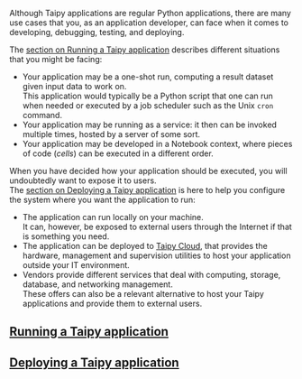 Although Taipy applications are regular Python applications, there are
many use cases that you, as an application developer, can face when it comes
to developing, debugging, testing, and deploying.

The [section on Running a Taipy application](run/index.md) describes different
situations that you might be facing:

- Your application may be a one-shot run, computing a result dataset given input data
  to work on.<br/>
  This application would typically be a Python script that one can run when needed
  or executed by a job scheduler such as the Unix `cron` command.
- Your application may be running as a service: it then can be invoked multiple times,
  hosted by a server of some sort.
- Your application may be developed in a Notebook context, where pieces of code
  (*cells*) can be executed in a different order.

When you have decided how your application should be executed, you will undoubtedly
want to expose it to users.<br/>
The [section on Deploying a Taipy application](deploy/index.md) is here to help you
configure the system where you want the application to run:

- The application can run locally on your machine.<br/>
  It can, however, be exposed to external users through the Internet if that is something
  you need.
- The application can be deployed to [Taipy Cloud](deploy/taipy-cloud/index.md), that
  provides the hardware, management and supervision utilities to host your application outside
  your IT environment.
- Vendors provide different services that deal with computing, storage, database, and networking
  management.<br/>
  These offers can also be a relevant alternative to host your Taipy applications and
  provide them to external users.

## [Running a Taipy application](run/index.md)

## [Deploying a Taipy application](deploy/index.md)

